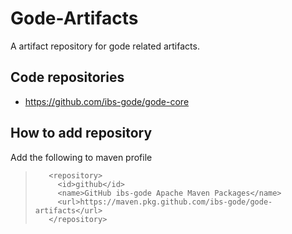 # Gode-Artifacts

A artifact repository for gode related artifacts.


## Code repositories
- https://github.com/ibs-gode/gode-core

## How to add repository
Add the following to maven profile
>        <repository>
>          <id>github</id>
>          <name>GitHub ibs-gode Apache Maven Packages</name>
>          <url>https://maven.pkg.github.com/ibs-gode/gode-artifacts</url>
>        </repository>
        
